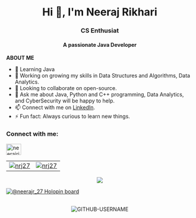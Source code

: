 <h1 align="center">Hi 👋, I'm Neeraj Rikhari</h1>
<h3 align="center"> CS Enthusiat </h3>
<h4 align="center">A passionate Java Developer</h4>

**ABOUT ME**<br>
- 🌱 Learning Java
- 🔭 Working on growing my skills in Data Structures and Algorithms, Data Analytics.
- 👯 Looking to collaborate on open-source.
- 💬 Ask me about Java, Python and C++ programming, Data Analytics, and CyberSecurity will be happy to help.
- 📫 Connect with me on [LinkedIn]([https://www.linkedin.com/in/ishika-punchariya-7a286121b](https://www.linkedin.com/in/neerajrikhari/)).
- ⚡ Fun fact: Always curious to learn new things.


<h3 align="left">Connect with me:</h3>
<p align="left">
<a href="https://linkedin.com/in/neerajrikhari" target="blank"><img align="center" src="https://raw.githubusercontent.com/rahuldkjain/github-profile-readme-generator/master/src/images/icons/Social/linked-in-alt.svg" alt="neerajrikhari" height="30" width="40" /></a>
</p>

<table border="0">
  <tr>
    <td>
      <a href="https://github.com/nrj27">
        <img align="center" src="https://github-readme-stats.vercel.app/api?username=nrj27&show_icons=true&locale=en" alt="nrj27" />
      </a>
    </td>
    <td>
      <a href="https://github.com/nrj27">
        <img align="center" src="https://github-readme-streak-stats.herokuapp.com/?user=nrj27&" alt="nrj27" />
      </a>
    </td>
  </tr>
</table>

<p align="center">
  <img align="center" src="https://github-readme-stats.vercel.app/api/top-langs/?username=nrj27&layout=compact" />
</p>

[![@neerajr_27 Holopin board](https://holopin.me/neerajr_27)](https://holopin.io/@neerajr_27)

<p align = "center">
  <br>
  <img src="https://komarev.com/ghpvc/?username=Ishika2&label=PROFILE+VIEWS&color=green&style=plastic" alt="GITHUB-USERNAME" />
</p>
